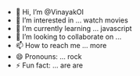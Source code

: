 - 👋 Hi, I’m @VinayakOI
- 👀 I’m interested in ... watch movies
- 🌱 I’m currently learning ... javascript
- 💞️ I’m looking to collaborate on ... 
- 📫 How to reach me ... more
- 😄 Pronouns: ... rock
- ⚡ Fun fact: ...  are are

<!---
VinayakOI/VinayakOI is a ✨ special ✨ repository because its `README.md` (this file) appears on your GitHub profile.
You can click the Preview link to take a look at your changes.
--->
